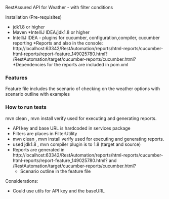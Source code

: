 RestAssured API for Weather - with filter conditions

Installation (Pre-requisites)

* jdk1.8 or higher
* Maven
*IntelliJ IDEA/jdk1.8 or higher
* IntelliJ IDEA - plugins for  cucumber, configuration,compiler, cucumber reporting
*Reports and also in the console:
http://localhost:63342/RestAutomation/reports/html-reports/cucumber-html-reports/report-feature_149025780.html?
  /RestAutomation/target/cucumber-reports/cucumber.html?
  *Dependencies for the reports are included in pom.xml
  

### Features

Feature file includes the scenario of checking on the weather options with scenario outline with examples

### How to run tests
mvn  clean , mvn  install verify used for executing and generating reports.



 * API key and base URL is hardcoded in services package
*  Filters are places in FilterUtility
* mvn  clean , mvn  install verify used for executing and generating reports.
* used jdk1.8 , mvn compiler plugin is to 1.8 (target and source)
* Reports are generated in http://localhost:63342/RestAutomation/reports/html-reports/cucumber-html-reports/report-feature_149025780.html?
and /RestAutomation/target/cucumber-reports/cucumber.html?
  * Scenario outline in the feature file
 

Considerations:
* Could use utils for API key and the baseURL


